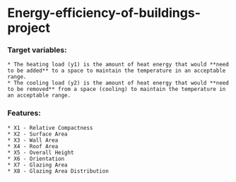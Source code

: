 # Energy-efficiency-of-buildings-project

### Target variables:
    * The heating load (y1) is the amount of heat energy that would **need to be added** to a space to maintain the temperature in an acceptable range. 
    * The cooling load (y2) is the amount of heat energy that would **need to be removed** from a space (cooling) to maintain the temperature in an acceptable range.
    
### Features:
    * X1 - Relative Compactness
    * X2 - Surface Area
    * X3 - Wall Area
    * X4 - Roof Area
    * X5 - Overall Height
    * X6 - Orientation
    * X7 - Glazing Area
    * X8 - Glazing Area Distribution

